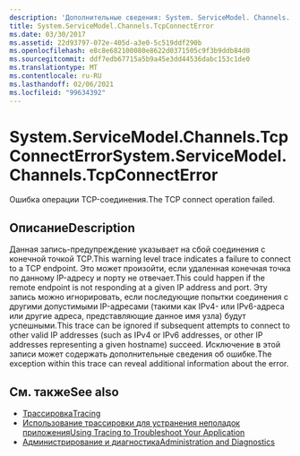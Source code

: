 ```yaml
---
description: 'Дополнительные сведения: System. ServiceModel. Channels. Ткпконнектеррор'
title: System.ServiceModel.Channels.TcpConnectError
ms.date: 03/30/2017
ms.assetid: 22d93797-072e-405d-a3e0-5c519ddf290b
ms.openlocfilehash: e8c8e682100080e8622d0371505c9f3b9ddb84d0
ms.sourcegitcommit: ddf7edb67715a5b9a45e3dd44536dabc153c1de0
ms.translationtype: MT
ms.contentlocale: ru-RU
ms.lasthandoff: 02/06/2021
ms.locfileid: "99634392"
---
```

# <a name="systemservicemodelchannelstcpconnecterror"></a><span data-ttu-id="a9440-103">System.ServiceModel.Channels.TcpConnectError</span><span class="sxs-lookup"><span data-stu-id="a9440-103">System.ServiceModel.Channels.TcpConnectError</span></span>

<span data-ttu-id="a9440-104">Ошибка операции TCP-соединения.</span><span class="sxs-lookup"><span data-stu-id="a9440-104">The TCP connect operation failed.</span></span>  
  
## <a name="description"></a><span data-ttu-id="a9440-105">Описание</span><span class="sxs-lookup"><span data-stu-id="a9440-105">Description</span></span>  

 <span data-ttu-id="a9440-106">Данная запись-предупреждение указывает на сбой соединения с конечной точкой TCP.</span><span class="sxs-lookup"><span data-stu-id="a9440-106">This warning level trace indicates a failure to connect to a TCP endpoint.</span></span> <span data-ttu-id="a9440-107">Это может произойти, если удаленная конечная точка по данному IP-адресу и порту не отвечает.</span><span class="sxs-lookup"><span data-stu-id="a9440-107">This could happen if the remote endpoint is not responding at a given IP address and port.</span></span> <span data-ttu-id="a9440-108">Эту запись можно игнорировать, если последующие попытки соединения с другими допустимыми IP-адресами (такими как IPv4- или IPv6-адреса или другие адреса, представляющие данное имя узла) будут успешными.</span><span class="sxs-lookup"><span data-stu-id="a9440-108">This trace can be ignored if subsequent attempts to connect to other valid IP addresses (such as IPv4 or IPv6 addresses, or other IP addresses representing a given hostname) succeed.</span></span> <span data-ttu-id="a9440-109">Исключение в этой записи может содержать дополнительные сведения об ошибке.</span><span class="sxs-lookup"><span data-stu-id="a9440-109">The exception within this trace can reveal additional information about the error.</span></span>  
  
## <a name="see-also"></a><span data-ttu-id="a9440-110">См. также</span><span class="sxs-lookup"><span data-stu-id="a9440-110">See also</span></span>

- [<span data-ttu-id="a9440-111">Трассировка</span><span class="sxs-lookup"><span data-stu-id="a9440-111">Tracing</span></span>](index.md)
- [<span data-ttu-id="a9440-112">Использование трассировки для устранения неполадок приложения</span><span class="sxs-lookup"><span data-stu-id="a9440-112">Using Tracing to Troubleshoot Your Application</span></span>](using-tracing-to-troubleshoot-your-application.md)
- [<span data-ttu-id="a9440-113">Администрирование и диагностика</span><span class="sxs-lookup"><span data-stu-id="a9440-113">Administration and Diagnostics</span></span>](../index.md)
